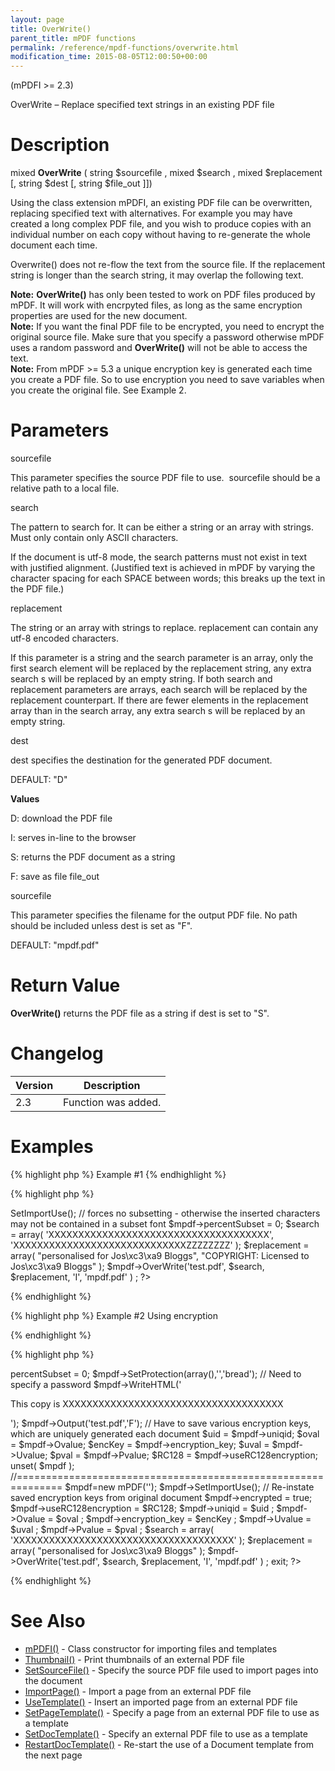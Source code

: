 ```yaml
---
layout: page
title: OverWrite()
parent_title: mPDF functions
permalink: /reference/mpdf-functions/overwrite.html
modification_time: 2015-08-05T12:00:50+00:00
---
```


<p>(mPDFI &gt;= 2.3)</p>
<p>OverWrite – Replace specified text strings in an existing PDF file</p>

# Description

<p class="manual_block">mixed <b>OverWrite</b> ( string <span class="parameter">$sourcefile</span> , mixed <span class="parameter">$search</span> , mixed <span class="parameter">$replacement</span> [, string <span class="parameter">$dest</span> [, string <span class="parameter">$file_out</span> ]])</p>
<p>Using the class extension mPDFI, an existing PDF file can be overwritten, replacing specified text with alternatives. For example you may have created a long complex PDF file, and you wish to produce copies with an individual number on each copy without having to re-generate the whole document each time.</p>
<p>Overwrite() does not re-flow the text from the source file. If the <span class="parameter">replacement</span> string is longer than the <span class="parameter">search</span> string, it may overlap the following text.</p>

<div class="alert alert-info" role="alert"><strong>Note:</strong> <b>OverWrite()</b> has only been tested to work on PDF files produced by mPDF. It will work with encrpyted files, as long as the same encryption properties are used for the new document.</div>

<div class="alert alert-info" role="alert"><strong>Note:</strong> If you want the final PDF file to be encrypted, you need to encrypt the original source file. Make sure that you specify a password otherwise mPDF uses a random password and <b>OverWrite()</b> will not be able to access the text.</div>

<div class="alert alert-info" role="alert"><strong>Note:</strong> From mPDF &gt;= 5.3 a unique encryption key is generated each time you create a PDF file. So to use encryption you need to save variables when you create the original file. See Example 2.</div>

# Parameters

<p class="manual_param_dt"><span class="parameter">sourcefile</span></p>
<p class="manual_param_dd">This parameter specifies the source PDF file to use.&nbsp; <span class="parameter">sourcefile</span> should be a relative path to a local file.</p>
<p class="manual_param_dt"><span class="parameter">search</span></p>
<p class="manual_param_dd">The pattern to search for. It can be either a string or an array with strings. Must only contain only ASCII characters.

If the document is utf-8 mode, the search patterns must not exist in text with justified alignment. (Justified text is achieved in mPDF by varying the character spacing for each <span class="smallblock">SPACE</span> between words; this breaks up the text in the PDF file.)</p>
<p class="manual_param_dt"><span class="parameter">replacement</span></p>
<p class="manual_param_dd">The string or an array with strings to replace. <span class="parameter">replacement</span> can contain any utf-8 encoded characters.

If this parameter is a string and the <span class="parameter">search</span> parameter is an array, only the first <span class="parameter">search</span> element will be replaced by the <span class="parameter">replacement</span> string, any extra <span class="parameter">search</span> s will be replaced by an empty string. If both <span class="parameter">search</span> and <span class="parameter">replacement</span> parameters are arrays, each <span class="parameter">search</span> will be replaced by the <span class="parameter">replacement</span> counterpart. If there are fewer elements in the <span class="parameter">replacement</span> array than in the <span class="parameter">search</span> array, any extra <span class="parameter">search</span> s will be replaced by an empty string.</p>
<p class="manual_param_dt"><span class="parameter">dest</span></p>
<p class="manual_param_dd"><span class="parameter">dest</span> specifies the destination for the generated PDF document.

<span class="smallblock">DEFAULT</span>: "D"</p>
<p class="manual_param_dd"><b>Values</b>

D: download the PDF file

I: serves in-line to the browser

S: returns the PDF document as a string

F: save as file <span class="parameter">file_out

</span></p>
<p class="manual_param_dt"><span class="parameter">sourcefile</span></p>
<p class="manual_param_dd">This parameter specifies the filename for the output PDF file. No path should be included unless <span class="parameter">dest</span> is set as "F".

<span class="smallblock">DEFAULT</span>: "mpdf.pdf"</p>

# Return Value

<p class="manual_param_dd"><b>OverWrite()</b> returns the PDF file as a string if <span class="parameter">dest</span> is set to "S".</p>

# Changelog

<table class="table"> <thead>
<tr> <th>Version</th><th>Description</th> </tr>
</thead> <tbody>
<tr>
<td>2.3</td>
<td>Function was added.</td>
</tr>
</tbody> </table>

# Examples

{% highlight php %}
Example #1
{% endhighlight %}

{% highlight php %}
<?php

<?php

include("../mpdf.php");

// Must set codepage (e.g. UTF-8 or Core fonts) the same as for original document

// The rest of the parameters do nothing

$mpdf=new mPDFI('');

$mpdf->SetImportUse(); 

// forces no subsetting - otherwise the inserted characters may not be contained in a subset font

$mpdf->percentSubset = 0;    

$search = array(

        'XXXXXXXXXXXXXXXXXXXXXXXXXXXXXXXXXXXXX', 

        'XXXXXXXXXXXXXXXXXXXXXXXXXXXXXZZZZZZZZ'

);

$replacement = array(

        "personalised for Jos\xc3\xa9 Bloggs",

        "COPYRIGHT: Licensed to Jos\xc3\xa9 Bloggs"

);

$mpdf->OverWrite('test.pdf', $search, $replacement, 'I', 'mpdf.pdf' ) ;

?>
{% endhighlight %}

{% highlight php %}
Example #2  Using encryption

{% endhighlight %}

{% highlight php %}
<?php

<?php

include("../mpdf.php");

$mpdf=new mPDF(''); 

$mpdf->percentSubset = 0;

$mpdf->SetProtection(array(),'','bread');   // Need to specify a password

$mpdf->WriteHTML('<p>This copy is XXXXXXXXXXXXXXXXXXXXXXXXXXXXXXXXXXXXX</p>');

$mpdf->Output('test.pdf','F'); 

    // Have to save various encryption keys, which are uniquely generated each document

    $uid = $mpdf->uniqid;

    $oval = $mpdf->Ovalue;

    $encKey = $mpdf->encryption_key;

    $uval = $mpdf->Uvalue;

    $pval = $mpdf->Pvalue;

    $RC128 = $mpdf->useRC128encryption;

unset( $mpdf );

//==============================================================

$mpdf=new mPDF('');

$mpdf->SetImportUse();

    // Re-instate saved encryption keys from original document

    $mpdf->encrypted = true;

    $mpdf->useRC128encryption = $RC128;

    $mpdf->uniqid = $uid ;

    $mpdf->Ovalue = $oval ;

    $mpdf->encryption_key = $encKey ;

    $mpdf->Uvalue = $uval ;

    $mpdf->Pvalue = $pval ;

$search = array(

        'XXXXXXXXXXXXXXXXXXXXXXXXXXXXXXXXXXXXX'

);

$replacement = array(

        "personalised for Jos\xc3\xa9 Bloggs"

);

$mpdf->OverWrite('test.pdf', $search, $replacement, 'I', 'mpdf.pdf' ) ;

exit;

?>
{% endhighlight %}

# See Also

<ul>
<li><a href="index4a46.html?tid=348">mPDFI()</a> - Class constructor for importing files and templates</li>
<li><a href="{{ "/reference/mpdf-functions/thumbnail.html" | prepend: site.baseurl }}">Thumbnail()</a> - Print thumbnails of an external PDF file</li>
<li><a href="{{ "/reference/mpdf-functions/setsourcefile.html" | prepend: site.baseurl }}">SetSourceFile()</a> - Specify the source PDF file used to import pages into the document</li>
<li><a href="{{ "/reference/mpdf-functions/importpage.html" | prepend: site.baseurl }}">ImportPage()</a> - Import a page from an external PDF file</li>
<li><a href="{{ "/reference/mpdf-functions/usetemplate.html" | prepend: site.baseurl }}">UseTemplate()</a> - Insert an imported page from an external PDF file</li>
<li><a href="{{ "/reference/mpdf-functions/setpagetemplate.html" | prepend: site.baseurl }}">SetPageTemplate()</a> - Specify a page from an external PDF file to use as a template</li>
<li><a href="{{ "/reference/mpdf-functions/setdoctemplate.html" | prepend: site.baseurl }}">SetDocTemplate()</a> - Specify an external PDF file to use as a template</li>
<li><a href="{{ "/reference/mpdf-functions/restartdoctemplate.html" | prepend: site.baseurl }}">RestartDocTemplate()</a> - Re-start the use of a Document template from the next page</li>
</ul>
